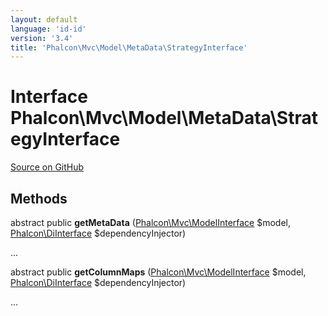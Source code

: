 ```yaml
---
layout: default
language: 'id-id'
version: '3.4'
title: 'Phalcon\Mvc\Model\MetaData\StrategyInterface'
---
```


# Interface **Phalcon\Mvc\Model\MetaData\StrategyInterface**

<a href="https://github.com/phalcon/cphalcon/tree/v3.4.0/phalcon/mvc/model/metadata/strategyinterface.zep" class="btn btn-default btn-sm">Source on GitHub</a>

## Methods

abstract public **getMetaData** ([Phalcon\Mvc\ModelInterface](/3.4/en/api/Phalcon_Mvc_ModelInterface) $model, [Phalcon\DiInterface](/3.4/en/api/Phalcon_DiInterface) $dependencyInjector)

...

abstract public **getColumnMaps** ([Phalcon\Mvc\ModelInterface](/3.4/en/api/Phalcon_Mvc_ModelInterface) $model, [Phalcon\DiInterface](/3.4/en/api/Phalcon_DiInterface) $dependencyInjector)

...